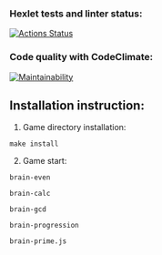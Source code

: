 ### Hexlet tests and linter status:
[![Actions Status](https://github.com/MABULT-Saveliy/frontend-project-44/workflows/hexlet-check/badge.svg)](https://github.com/MABULT-Saveliy/frontend-project-44/actions)

### Code quality with CodeClimate:
[![Maintainability](https://api.codeclimate.com/v1/badges/076ce004a8e77db6e8b6005d949a32c32e10c986/maintainability)](https://codeclimate.com/github/MABULT-Saveliy/frontend-project-44/maintainability)

## Installation instruction:
1. Game directory installation:
```
make install
```
2. Game start:
```
brain-even
```
```
brain-calc
```
```
brain-gcd
```
```
brain-progression
```
```
brain-prime.js
```